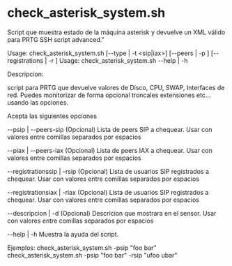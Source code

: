 # check_asterisk_system.sh
Script que muestra estado de la máquina asterisk y devuelve un XML válido para PRTG SSH script advanced."

Usage: check_asterisk_system.sh [--type | -t <sip|iax>] [--peers | -p <peers>] [--registrations | -r <registrations>] 
Usage: check_asterisk_system.sh --help | -h

Descripcion:

script para PRTG que devuelve valores de Disco, CPU, SWAP, Interfaces de red. Puedes monitorizar de forma opcional
troncales extensiones etc... usando las opciones.

Acepta las siguientes opciones

  
--psip  | --peers-sip            (Opcional) Lista de peers SIP a chequear.
                                   Usar con valores entre comillas separados por espacios
  
--piax  | --peers-iax            (Opcional) Lista de peers IAX a chequear.
                                   Usar con valores entre comillas separados por espacios                        

--registrationssip  | -rsip      (Opcional) Lista de usuarios SIP registrados a chequear.
                                   Usar con valores entre comillas separados por espacios

--registrationsiax  | -riax      (Opcional) Lista de usuarios SIP registrados a chequear.
                                   Usar con valores entre comillas separados por espacios

--descripcion  | -d              (Opcional) Descricion que mostrara en el sensor.
                                   Usar con valores entre comillas separados por espacios

--help | -h                      Muestra la ayuda del script.


Ejemplos:
  check_asterisk_system.sh -psip \"foo bar\"
  check_asterisk_system.sh -psip \"foo bar\" -rsip \"ufoo ubar\"

